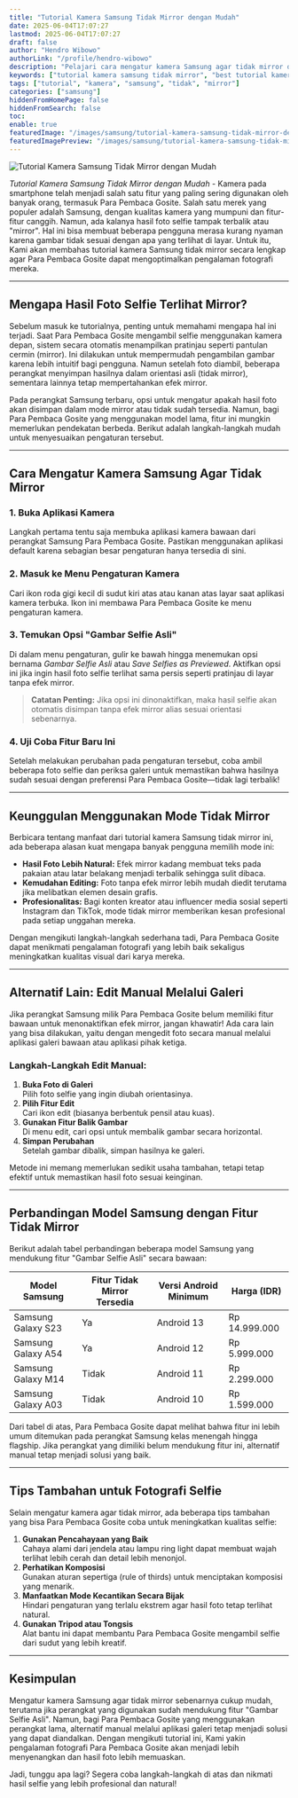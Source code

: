 ```yaml
---
title: "Tutorial Kamera Samsung Tidak Mirror dengan Mudah"
date: 2025-06-04T17:07:27
lastmod: 2025-06-04T17:07:27
draft: false
author: "Hendro Wibowo"
authorLink: "/profile/hendro-wibowo"
description: "Pelajari cara mengatur kamera Samsung agar tidak mirror dengan mudah! Ikuti tutorial kamera Samsung tidak mirror ini dan hasilkan foto sesuai aslinya."
keywords: ["tutorial kamera samsung tidak mirror", "best tutorial kamera samsung tidak mirror", "tutorial kamera samsung tidak mirror guide"]
tags: ["tutorial", "kamera", "samsung", "tidak", "mirror"]
categories: ["samsung"]
hiddenFromHomePage: false
hiddenFromSearch: false
toc:
enable: true
featuredImage: "/images/samsung/tutorial-kamera-samsung-tidak-mirror-dengan-mudah.jpg"
featuredImagePreview: "/images/samsung/tutorial-kamera-samsung-tidak-mirror-dengan-mudah.jpg"
---
```


![Tutorial Kamera Samsung Tidak Mirror dengan Mudah](/images/samsung/tutorial-kamera-samsung-tidak-mirror-dengan-mudah.jpg)


*Tutorial Kamera Samsung Tidak Mirror dengan Mudah* - Kamera pada smartphone telah menjadi salah satu fitur yang paling sering digunakan oleh banyak orang, termasuk Para Pembaca Gosite. Salah satu merek yang populer adalah Samsung, dengan kualitas kamera yang mumpuni dan fitur-fitur canggih. Namun, ada kalanya hasil f​oto selfie tampak terbalik atau "mirror". Hal ini bisa membuat beberapa pengguna merasa kurang nyaman karena gambar tidak sesuai dengan apa yang terlihat di layar. Untuk itu, Kami akan membahas tutorial kamera Samsung tidak mirror secara lengkap agar Para Pembaca Gosite dapat mengoptimalkan pengalaman fotografi mereka.

---

## Mengapa Hasil Foto Selfie Terlihat Mirror?

Sebelum masuk ke tutorialnya, penting untuk memahami mengapa hal ini terjadi. Saat Para Pembaca Gosite mengambil selfie menggunakan kamera depan, sistem secara otomatis menampilkan pratinjau seperti pantulan cermin (mirror). Ini dilakukan untuk mempermudah pengambilan gambar karena lebih intuitif bagi pengguna. Namun setelah foto diambil, beberapa perangkat menyimpan hasilnya dalam orientasi asli (tidak mirror), sementara lainnya tetap mempertahankan efek mirror.

Pada perangkat Samsung terbaru, opsi untuk mengatur apakah hasil foto akan disimpan dalam mode mirror atau tidak sudah tersedia. Namun, bagi Para Pembaca Gosite yang menggunakan model lama, fitur ini mungkin memerlukan pendekatan berbeda. Berikut adalah langkah-langkah mudah untuk menyesuaikan pengaturan tersebut.

---

## Cara Mengatur Kamera Samsung Agar Tidak Mirror  

### 1. **Buka Aplikasi Kamera**  
Langkah pertama tentu saja membuka aplikasi kamera bawaan dari perangkat Samsung Para Pembaca Gosite. Pastikan menggunakan aplikasi default karena sebagian besar pengaturan hanya tersedia di sini.

### 2. **Masuk ke Menu Pengaturan Kamera**  
Cari ikon roda gigi kecil di sudut kiri atas atau kanan atas layar saat aplik​asi kamera terbuka. Ikon ini membawa Para Pembaca Gosite ke menu pengaturan kamera.

### 3. **Temukan Opsi "Gambar Selfie Asli"**  
Di dalam menu pengaturan, gulir ke bawah hingga menemukan opsi bernama *Gambar Selfie Asli* atau *Save Selfies as Previewed*. Aktifkan opsi ini jika ingin hasil foto selfie terlihat sama persis seperti pratinjau di layar tanpa efek mirror.

> **Catatan Penting:** Jika opsi ini dinonaktifkan, maka hasil selfie akan otomatis disimpan tanpa efek mirror alias sesuai orientasi sebenarnya.

### 4. **Uji Coba Fitur Baru Ini**  
Setelah melakukan perubahan pada pengaturan tersebut, coba ambil beberapa foto selfie dan periksa galeri untuk memastikan bahwa hasilnya sudah sesuai dengan preferensi Para Pembaca Gosite—tidak lagi terbalik!

---

## Keunggulan Menggunakan Mode Tidak Mirror  

Berbicara tentang manfaat dari tutorial kamera Samsung tidak mirror ini, ada beberapa alasan kuat mengapa banyak pengguna memilih mode ini:  

- **Hasil Foto Lebih Natural:** Efek mirror kadang membuat teks pada pakaian atau latar belakang menjadi terbalik sehingga sulit dibaca.
- **Kemudahan Editing:** Foto tanpa efek mirror lebih mudah diedit terutama jika melibatkan elemen desain grafis.
- **Profesionalitas:** Bagi konten kreator atau influencer media sosial seperti Instagram dan TikTok, mode tidak mirror memberikan kesan profesional pada setiap unggahan mereka.

Dengan mengikuti langkah-langkah sederhana tadi, Para Pembaca Gosite dapat menikmati pengalaman fotografi yang lebih baik sekaligus meningkatkan kualitas visual dari karya mereka.

---

## Alternatif Lain: Edit Manual Melalui Galeri  

Jika perangkat Samsung milik Para Pembaca Gosite belum memiliki fitur bawaan untuk menonaktifkan efek mirror, jangan khawatir! Ada cara lain yang bisa dilakukan, yaitu dengan mengedit foto secara manual melalui aplikasi galeri bawaan atau aplikasi pihak ketiga.  

### Langkah-Langkah Edit Manual:
1. **Buka Foto di Galeri**  
   Pilih foto selfie yang ingin diubah orientasinya.  
2. **Pilih Fitur Edit**  
   Cari ikon edit (biasanya berbentuk pensil atau kuas).  
3. **Gunakan Fitur Balik Gambar**  
   Di menu edit, cari opsi untuk membalik gambar secara horizontal.  
4. **Simpan Perubahan**  
   Setelah gambar dibalik, simpan hasilnya ke galeri.

Metode ini memang memerlukan sedikit usaha tambahan, tetapi tetap efektif untuk memastikan hasil foto sesuai keinginan.

---

## Perbandingan Model Samsung dengan Fitur Tidak Mirror  

Berikut adalah tabel perbandingan beberapa model Samsung yang mendukung fitur "Gambar Selfie Asli" secara bawaan:

| Model Samsung       | Fitur Tidak Mirror Tersedia | Versi And​roid Minimum | Harga (IDR)          |
|---------------------|----------------------------|-----------------------|----------------------|
| Samsung Galaxy S23  | Ya                        | Android 13            | Rp 14.999.000        |
| Samsung Galaxy A54  | Ya                        | Android 12            | Rp 5.999.000         |
| Samsung Galaxy M14  | Tidak                     | Android 11            | Rp 2.299.000         |
| Samsung Galaxy A03  | Tidak                     | Android 10            | Rp 1.599.000         |

Dari tabel di atas, Para Pembaca Gosite dapat melihat bahwa fitur ini lebih umum ditemukan pada perangkat Samsung kelas menengah hingga flagship. Jika perangkat yang dimiliki belum mendukung fitur ini, alternatif manual tetap menjadi solusi yang baik.

---

## Tips Tambahan untuk Fotografi Selfie  

Selain mengatur kamera agar tidak mirror, ada beberapa tips tambahan yang bisa Para Pembaca Gosite coba untuk meningkatkan kualitas selfie:  

1. **Gunakan Pencahayaan yang Baik**  
   Cahaya alami dari jendela atau lampu ring light dapat membuat wajah terlihat lebih cerah dan detail lebih menonjol.  
2. **Perhatikan Komposisi**  
   Gunakan atu​ran sepertiga (rule of thirds) untuk menciptakan komposisi yang menarik.  
3. **Manfaatkan Mode Kecantikan Secara Bijak**  
   Hindari pengaturan yang terlalu ekstrem agar hasil foto tetap terlihat natural.  
4. **Gunakan Tripod atau Tongsis**  
   Alat bantu ini dapat membantu Para Pembaca Gosite mengambil selfie dari sudut yang lebih kreatif.  

---

## Kesimpulan  

Mengatur kamera Samsung agar tidak mirror sebenarnya cukup mudah, terutama jika perangkat yang digunakan sudah mendukung fitur "Gambar Selfie Asli". Namun, bagi Para Pembaca Gosite yang menggunakan perangkat lama, alternatif manual melalui aplikasi galeri tetap menjadi solusi yang dapat diandalkan. Dengan mengikuti tutorial ini, Kami yakin pengalaman fotografi Para Pembaca Gosite akan menjadi lebih menyenangkan dan hasil foto lebih memuaskan.  

Jadi, tunggu apa lagi? Segera coba langkah-langkah di atas dan nikmati hasil selfie yang lebih profesional dan natural!
